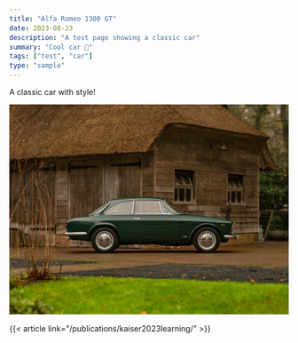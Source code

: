 ```yaml
---
title: "Alfa Romeo 1300 GT"
date: 2023-08-23
description: "A test page showing a classic car"
summary: "Cool car 🚗"
tags: ["test", "car"]
type: "sample"
---
```


A classic car with style!

![](34185703-1-1440x1080.jpg)

{{< article link="/publications/kaiser2023learning/" >}} <br>
